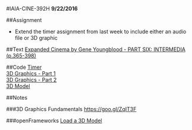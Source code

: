 #IAIA-CINE-392H
**9/22/2016**

##Assignment
* Extend the timer assignment from last week to include either an audio file or 3D graphic

##Text
[Expanded Cinema by Gene Youngblood - PART SIX: INTERMEDIA (p.365-398)](http://www.vasulka.org/Kitchen/PDF_ExpandedCinema/part6.pdf)  

##Code
[Timer](../demo/013_Timer)  
[3D Graphics - Part 1](../demo/014_3dGraphics_Part1)  
[3D Graphics - Part 2](../demo/015_3dGraphics_Part2)  
[3D Model](../demo/016_3dModel)  

##Notes

###3D Graphics Fundamentals
https://goo.gl/ZqIT3F

###openFrameworks
[Load a 3D Model](http://openframeworks.cc/learning/05_3d/3d_example_how_to/)  
